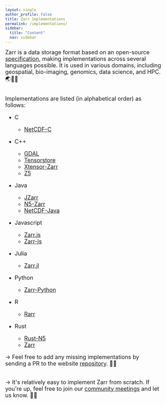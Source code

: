 ```yaml
---
layout: single
author_profile: false
title: Zarr Implementations
permalink: /implementations/
sidebar:
  title: "Content"
  nav: sidebar
---
```


<font size="4">Zarr is a data storage format based on an open-source <a
href="https://zarr-specs.readthedocs.io/">specification</a>, making
implementations across several languages possible. It is used in various
domains, including geospatial, bio-imaging, genomics, data science, and HPC. 🌏🔬🧬<br><br>

Implementations are listed (in alphabetical order) as follows:</font>

<font size="4">

<ul>
  <li>C</li>
    <ul>
      <li><a href="https://github.com/Unidata/netcdf-c">NetCDF-C</a></li>
    </ul>
  </ul>

<ul>
  <li>C++</li>
    <ul>
      <li><a href="https://gdal.org/drivers/raster/zarr.html">GDAL</a></li>
      <li><a href="https://github.com/google/tensorstore/">Tensorstore</a></li>
      <li><a href="https://github.com/xtensor-stack/xtensor-zarr">Xtensor-Zarr</a></li>
      <li><a href="https://github.com/constantinpape/z5">Z5</a></li>
    </ul>
  </ul>

<ul>
  <li>Java</li>
    <ul>
      <li><a href="https://github.com/bcdev/jzarr">JZarr</a></li>
      <li><a href="https://github.com/saalfeldlab/n5-zarr">N5-Zarr</a></li>
      <li><a href="https://github.com/Unidata/netcdf-java">NetCDF-Java</a></li>
    </ul>
  </ul>

<ul>
  <li>Javascript</li>
    <ul>
      <li><a href="https://github.com/gzuidhof/zarr.js">Zarr.js</a></li>
      <li><a href="https://github.com/freeman-lab/zarr-js">Zarr-js</a></li>
    </ul>
  </ul>

<ul>
  <li>Julia</li>
    <ul>
      <li><a href="https://github.com/JuliaIO/Zarr.jl">Zarr.jl</a></li>
    </ul>
  </ul>

<ul>
  <li>Python</li>
    <ul>
      <li><a href="https://github.com/zarr-developers/zarr-python">Zarr-Python</a></li>
    </ul>
  </ul>

<ul>
  <li>R</li>
    <ul>
      <li><a href="https://github.com/grimbough/Rarr">Rarr</a></li>
    </ul>
  </ul>

<ul>
  <li>Rust</li>
    <ul>
      <li><a href="https://github.com/aschampion/rust-n5">Rust-N5</a></li>
      <li><a href="https://github.com/sci-rs/zarr">Zarr</a></li>
    </ul>
  </ul>

→ Feel free to add any missing implementations by sending a PR to the website <a href="https://github.com/zarr-developers/zarr-developers.github.io/">repository</a>. 🤝🏻<br><br>

→ It's relatively easy to implement Zarr from scratch. If you're up, feel free to join our <a href="https://zarr.dev/community-calls/">community meetings</a> and let us know. 💪🏻

</font>
